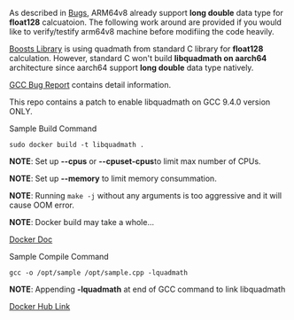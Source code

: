 As described in [Bugs](https://gcc.gnu.org/bugzilla/show_bug.cgi?id=96016), ARM64v8 already support **long double** data type for **float128** calcuatoion. The following work around are provided if you would like to verify/testify arm64v8 machine before modifiing the code heavily.

[Boosts Library](https://www.boost.org/) is using quadmath from standard C library for **float128** calculation. However, standard C won't build **libquadmath on aarch64** architecture since aarch64 support **long double** data type natively.

[GCC Bug Report](https://gcc.gnu.org/bugzilla/show_bug.cgi?id=96016) contains detail information.

This repo contains a patch to enable libquadmath on GCC 9.4.0 version ONLY.

Sample Build Command
```
sudo docker build -t libquadmath .
```
**NOTE**: Set up **--cpus** or **--cpuset-cpus**to limit max number of CPUs.

**NOTE**: Set up **--memory** to limit memory consummation.

**NOTE**: Running ```make -j``` without any arguments is too aggressive and it will cause OOM error.

**NOTE**: Docker build may take a whole...

[Docker Doc](https://docs.docker.com/engine/reference/commandline/build/)


Sample Compile Command
```
gcc -o /opt/sample /opt/sample.cpp -lquadmath
```
**NOTE**: Appending **-lquadmath** at end of GCC command to link libquadmath

[Docker Hub Link](https://hub.docker.com/r/lubao/libquadmath/tags)

